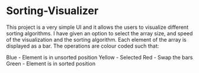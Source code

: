 # Sorting-Visualizer
This project is a very simple UI and it allows the users to visualize different sorting algorithms. I have given an option to select the array size, and speed of the visualization and the sorting algorithm. Each element of the array is displayed as a bar. The operations are colour coded such that:

Blue - Element is in unsorted position
Yellow - Selected
Red - Swap the bars
Green - Element is in sorted position
